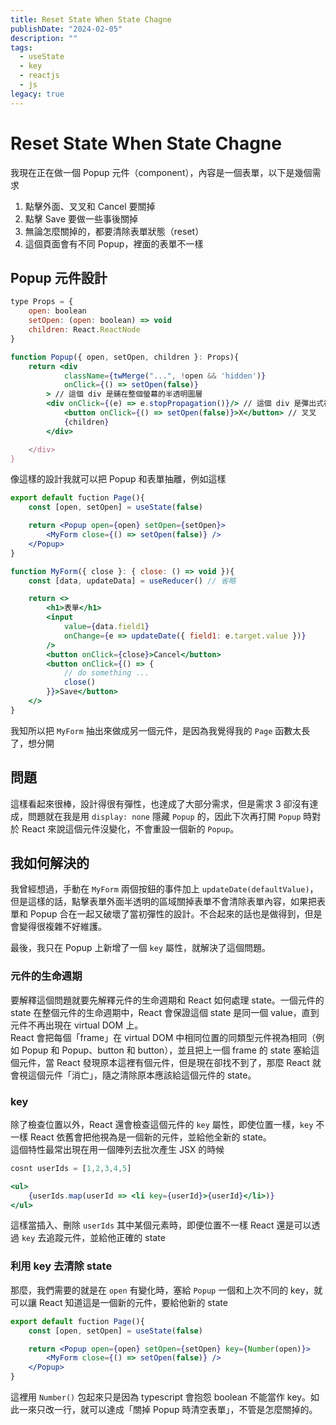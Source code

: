 ```yaml
---
title: Reset State When State Chagne
publishDate: "2024-02-05"
description: ""
tags:
  - useState
  - key
  - reactjs
  - js
legacy: true
---
```


# Reset State When State Chagne

我現在正在做一個 Popup 元件（component），內容是一個表單，以下是幾個需求

1. 點擊外面、叉叉和 Cancel 要關掉
2. 點擊 Save 要做一些事後關掉
3. 無論怎麼關掉的，都要清除表單狀態（reset）
4. 這個頁面會有不同 Popup，裡面的表單不一樣

## Popup 元件設計

```jsx
type Props = {
    open: boolean
    setOpen: (open: boolean) => void
    children: React.ReactNode
}

function Popup({ open, setOpen, children }: Props){
    return <div
            className={twMerge("...", !open && 'hidden')}
            onClick={() => setOpen(false)}
        > // 這個 div 是鋪在整個螢幕的半透明圖層
        <div onClick={(e) => e.stopPropagation()}/> // 這個 div 是彈出式視窗，白色底
            <button onClick={() => setOpen(false)}>X</button> // 叉叉
            {children}
        </div>

    </div>
}
```

像這樣的設計我就可以把 Popup 和表單抽離，例如這樣

```jsx
export default fuction Page(){
    const [open, setOpen] = useState(false)

    return <Popup open={open} setOpen={setOpen}>
        <MyForm close={() => setOpen(false)} />
    </Popup>
}

function MyForm({ close }: { close: () => void }){
    const [data, updateData] = useReducer() // 省略

    return <>
        <h1>表單</h1>
        <input
            value={data.field1}
            onChange={e => updateDate({ field1: e.target.value })}
        />
        <button onClick={close}>Cancel</button>
        <button onClick={() => {
            // do something ...
            close()
        }}>Save</button>
    </>
}
```

我知所以把 `MyForm` 抽出來做成另一個元件，是因為我覺得我的 `Page` 函數太長了，想分開

## 問題

這樣看起來很棒，設計得很有彈性，也達成了大部分需求，但是需求 3 卻沒有達成，問題就在我是用 `display: none` 隱藏 `Popup` 的，因此下次再打開 `Popup` 時對於 React 來說這個元件沒變化，不會重設一個新的 `Popup`。

## 我如何解決的

我曾經想過，手動在 `MyForm` 兩個按鈕的事件加上 `updateDate(defaultValue)`，但是這樣的話，點擊表單外面半透明的區域關掉表單不會清除表單內容，如果把表單和 Popup 合在一起又破壞了當初彈性的設計。不合起來的話也是做得到，但是會變得很複雜不好維護。

最後，我只在 Popup 上新增了一個 `key` 屬性，就解決了這個問題。

### 元件的生命週期

要解釋這個問題就要先解釋元件的生命週期和 React 如何處理 state。一個元件的 state 在整個元件的生命週期中，React 會保證這個 state 是同一個 value，直到元件不再出現在 virtual DOM 上。  
React 會把每個「frame」在 virtual DOM 中相同位置的同類型元件視為相同（例如 Popup 和 Popup、button 和 button），並且把上一個 frame 的 state 塞給這個元件，當 React 發現原本這裡有個元件，但是現在卻找不到了，那麼 React 就會視這個元件「消亡」，隨之清除原本應該給這個元件的 state。

### key

除了檢查位置以外，React 還會檢查這個元件的 `key` 屬性，即使位置一樣，`key` 不一樣 React 依舊會把他視為是一個新的元件，並給他全新的 state。  
這個特性最常出現在用一個陣列去批次產生 JSX 的時候

```jsx
cosnt userIds = [1,2,3,4,5]

<ul>
    {userIds.map(userId => <li key={userId}>{userId}</li>)}
</ul>
```

這樣當插入、刪除 `userIds` 其中某個元素時，即便位置不一樣 React 還是可以透過 `key` 去追蹤元件，並給他正確的 state

### 利用 key 去清除 state

那麼，我們需要的就是在 `open` 有變化時，塞給 `Popup` 一個和上次不同的 key，就可以讓 React 知道這是一個新的元件，要給他新的 state

```jsx
export default fuction Page(){
    const [open, setOpen] = useState(false)

    return <Popup open={open} setOpen={setOpen} key={Number(open)}>
        <MyForm close={() => setOpen(false)} />
    </Popup>
}
```

這裡用 `Number()` 包起來只是因為 typescript 會抱怨 boolean 不能當作 key。如此一來只改一行，就可以達成「關掉 Popup 時清空表單」，不管是怎麼關掉的。

